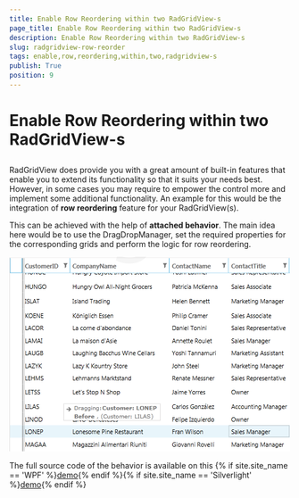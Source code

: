 ```yaml
---
title: Enable Row Reordering within two RadGridView-s
page_title: Enable Row Reordering within two RadGridView-s
description: Enable Row Reordering within two RadGridView-s
slug: radgridview-row-reorder
tags: enable,row,reordering,within,two,radgridview-s
publish: True
position: 9
---
```


# Enable Row Reordering within two RadGridView-s



## 

RadGridView does provide you with a great amount of built-in features that enable you to extend its functionality so that it suits your needs best. However, in some cases you may require to empower the control more and implement some additional functionality. An example for this would be the integration of __row reordering__ feature for your RadGridView(s). 

This can be achieved with the help of __attached behavior__. The main idea here would be to use the DragDropManager, set the required properties for the corresponding grids and perform the logic for row reordering.
        

![](images/RadGridView_RowReorder.png)

The full source code of the behavior is available on this
          {% if site.site_name == 'WPF' %}[demo](http://demos.telerik.com/wpf/#GridView/RowReorder){% endif %}{% if site.site_name == 'Silverlight' %}[demo](http://demos.telerik.com/silverlight/#GridView/RowReorder){% endif %}

